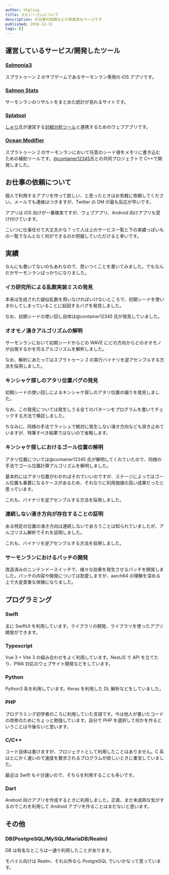 ```yaml
---
author: tkgling
title: えむいーさんについて
description: お仕事の依頼などの真面目なページです
published: 2038-12-31
tags: []
---
```


## 運営しているサービス/開発したツール

### [Salmonia3](https://apps.apple.com/jp/app/salmonia3/id1558344150)

スプラトゥーン 2 のサブゲームであるサーモンラン専用の iOS アプリです。

### [Salmon Stats](https://salmonstats.splatnet2.com)

サーモンランのリザルトをまとめた統計が見れるサイトです。

### [Splatool](https://splatool-50e40.web.app/)

[しゃり](https://twitter.com/risia_bom)氏が運営する[対戦分析ツール](https://splatool.net/analytics/)と連携するためのウェブアプリです。

### [Ocean Modifier](https://www.youtube.com/watch?v=oSL2rVpGB1o)

スプラトゥーン 2 のサーモンランにおいて任意のシード値をメモリに書き込むための補助ツールです。[@container12345](https://twitter.com/container12345)氏との共同プロジェクトで C++で開発しました。

## お仕事の依頼について

個人で利用するアプリを作って欲しい、と思ったときはお気軽に依頼してください。メールでも連絡はつきますが、Twitter の DM が最も反応が早いです。

アプリは iOS 向けが一番確実ですが、ウェブアプリ、Android 向けアプリも受け付けています。

こいつに仕事任せて大丈夫かな？って人は上のサービス一覧と下の実績っぽいもの一覧でなんとなく何ができるのか把握していただけると幸いです。

## 実績

なんにも書いてないのもあれなので、思いつくことを書いてみました。でもなんだかサーモンランばっかりになりました。

### イカ研究所による乱数実装ミスの発見

本来は生成された疑似乱数を用いなければいけないところで、初期シードを使いまわしてしまっていることに起因するバグを発見しました。

なお、初期シードの使い回し自体は@container12345 氏が発見していました。

### オオモノ湧きアルゴリズムの解明

サーモンランにおいて初期シードからどの WAVE にどの方向からどのオオモノが出現するかを司るアルゴリズムを解析しました。

なお、解析にあたってはスプラトゥーン 2 の実行バイナリを逆アセンブルする方法を採用しました。

### キンシャケ探しのアタリ位置バグの発見

初期シードの使い回しによるキンシャケ探しのアタリ位置の偏りを発見しました。

なお、この発見については発生しうる全てのパターンをプログラムを書いてチェックする方法で検証しました。

ちなみに、同様の手法でラッシュで絶対に発生しない湧き方向なども突き止めていますが、特筆すべき結果ではないので省略します。

### キンシャケ探しにおけるゴール位置の解明

アタリ位置については@container12345 氏が解明してくれていたので、同様の手法でゴール位置計算アルゴリズムを解明しました。

基本的にはアタリ位置がわかればそれでいいのですが、ステージによってはゴール位置も重要になるケースがあるため、それなりに利用価値の高い成果だったと思っています。

これも、バイナリを逆アセンブルする方法を採用しました。

### 連続しない湧き方向が存在することの証明

ある特定の位置の湧き方向は連続しないであろうことは知られていましたが、アルゴリズム解析でそれを証明しました。

これも、バイナリを逆アセンブルする方法を採用しました。

### サーモンランにおけるパッチの開発

改造済みのニンテンドースイッチで、様々な効果を発生させるパッチを開発しました。パッチの内容や開発については割愛しますが、aarch64 の理解を深める上で大変貴重な体験になりました。

## プログラミング

### Swift

主に SwiftUI を利用しています。ライブラリの開発、ライブラリを使ったアプリ開発ができます。

### Typescript

Vue 3 + Vite 3 の組み合わせをよく利用しています。NestJS で API を立てたり、PWA 対応のウェブサイト開発などをしています。

### Python

Python3 系を利用しています。Keras を利用した DL 解析などをしていました。

### PHP

プログラミング初学者のころに利用していた言語です。今は他人が書いたコードの改修のためにちょっと勉強しています。自分で PHP を選択して何かを作るということは今後ないと思います。

### C/C++

コード自体は書けますが、プロジェクトとして利用したことはありません。C 系はとにかく速いので速度を要求されるプログラムが欲しいときに重宝していました。

最近は Swift も十分速いので、そちらを利用することも多いです。

### Dart

Android 向けアプリを作成するときに利用しました。正直、まだ未成熟な気がするのでこれを利用して Android アプリを作ることはまだないと思います。

## その他

### DB(PostgreSQL/MySQL/MariaDB/Realm)

DB は有名なところは一通り利用したことがあります。

モバイル向けは Realm、それ以外なら PostgreSQL でいいかなって思っています。
